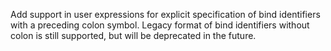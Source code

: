 Add support in user expressions for explicit specification of bind identifiers with a preceding colon symbol.
Legacy format of bind identifiers without colon is still supported, but will be deprecated in the future.
